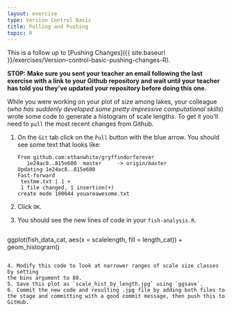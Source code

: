 ```yaml
---
layout: exercise
type: Version Control Basic
title: Pulling and Pushing
topic: R
---
```


This is a follow up to
[Pushing Changes]({{ site.baseurl }}/exercises/Version-control-basic-pushing-changes-R).

**STOP: Make sure you sent your teacher an email following the last exercise
with a link to your Github repository and wait until your teacher has told you
they've updated your repository before doing this one.**

While you were working on your plot of size among lakes, your colleague (*who
has suddenly developed some pretty impressive computational skills*) wrote some
code to generate a histogram of scale lengths. To get it you'll need to `pull`
the most recent changes from Github.

1. On the `Git` tab click on the `Pull` button with the blue arrow. You should
   see some text that looks like:

   ```
   From github.com:ethanwhite/gryffindorforever
      1e24ac8..815e600  master     -> origin/master
   Updating 1e24ac8..815e600
   Fast-forward
    testme.txt | 1 +
    1 file changed, 1 insertion(+)
   create mode 100644 youareawesome.txt
   ```

2. Click `OK`.
3. You should see the new lines of code in your `fish-analysis.R`.

   ```
ggplot(fish_data_cat, aes(x = scalelength, fill = length_cat)) +
  geom_histogram()
   ``` 

4. Modify this code to look at narrower ranges of scale size classes by setting 
   the bins argument to 80. 
5. Save this plot as `scale_hist_by_length.jpg` using `ggsave`. 
6. Commit the new code and resulting .jpg file by adding both files to the stage and committing with a good commit message, then push this to GitHub. 
